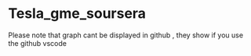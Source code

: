 # Tesla_gme_soursera
 Please note that graph cant be displayed in github , they show if you use the github vscode
